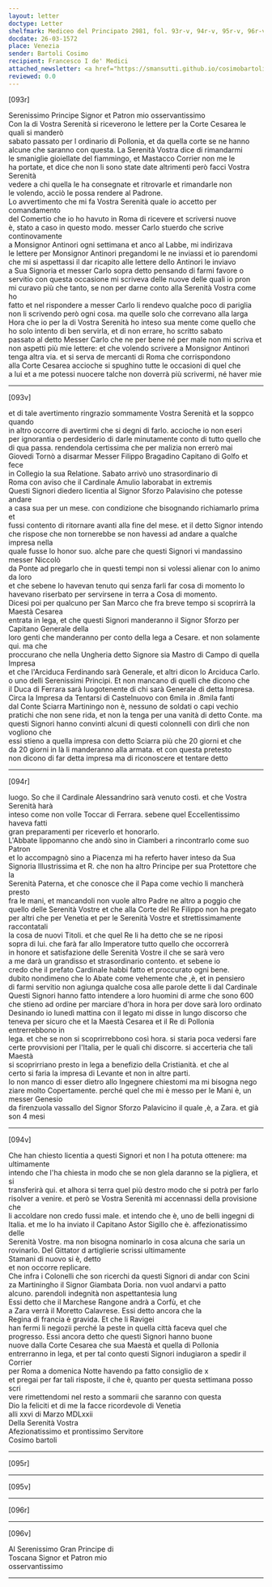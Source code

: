 ```yaml
---
layout: letter
doctype: Letter
shelfmark: Mediceo del Principato 2981, fol. 93r-v, 94r-v, 95r-v, 96r-v
docdate: 26-03-1572
place: Venezia
sender: Bartoli Cosimo
recipient: Francesco I de' Medici
attached_newsletter: <a href="https://smansutti.github.io/cosimobartoli/texts/3081_013/">3081_013</a>
reviewed: 0.0
---
```


[093r]  
  
  
Serenissimo Principe Signor et Patron mio osservantissimo  
Con la di Vostra Serenità si riceverono le lettere per la Corte Cesarea le quali si manderò  
sabato passato per l ordinario di Pollonia, et da quella corte se ne hanno  
alcune che saranno con questa. La Serenità Vostra dice di rimandarmi  
le smaniglie gioiellate del fiammingo, et Mastacco Corrier non me le  
ha portate, et dice che non li sono state date altrimenti però facci Vostra Serenità  
vedere a chi quella le ha consegnate et ritrovarle et rimandarle non  
le volendo, acciò le possa rendere al Padrone.  
Lo avvertimento che mi fa Vostra Serenità quale io accetto per comandamento  
del Comertio che io ho havuto in Roma di ricevere et scriversi nuove  
è, stato a caso in questo modo. messer Carlo stuerdo che scrive continovamente  
a Monsignor Antinori ogni settimana et anco al Labbe, mi indirizava  
le lettere per Monsignor Antinori pregandomi le ne inviassi et io parendomi  
che mi si aspettassi il dar ricapito alle lettere dello Antinori le inviavo  
a Sua Signoria et messer Carlo sopra detto pensando di farmi favore o  
servitio con questa occasione mi scriveva delle nuove delle quali io pron  
mi curavo più che tanto, se non per darne conto alla Serenità Vostra come ho  
fatto et nel rispondere a messer Carlo li rendevo qualche poco di pariglia  
non li scrivendo però ogni cosa. ma quelle solo che correvano alla larga  
Hora che io per la di Vostra Serenità ho inteso sua mente come quello che  
ho solo intento di ben servirla, et di non errare, ho scritto sabato  
passato al detto Messer Carlo che ne per bene né per male non mi scriva et  
non aspetti più mie lettere: et che volendo scrivere a Monsignor Antinori  
tenga altra via. et si serva de mercanti di Roma che corrispondono  
alla Corte Cesarea accioche si spughino tutte le occasioni di quel che  
a lui et a me potessi nuocere talche non doverrà più scrivermi, né haver mie  
  
---  

[093v]  
  
  
et di tale avertimento ringrazio sommamente Vostra Serenità et la soppco quando  
in altro occorre di avertirmi che si degni di farlo. accioche io non eseri  
per ignorantia o perdesiderio di darle minutamente conto di tutto quello che  
di qua passa. rendendola certissima che per malizia non errerò mai  
Giovedi Tornò a disarmar Messer Filippo Bragadino Capitano di Golfo et fece  
in Collegio la sua Relatione. Sabato arrivò uno strasordinario di  
Roma con aviso che il Cardinale Amulio laborabat in extremis  
Questi Signori diedero licentia al Signor Sforzo Palavisino che potesse andare  
a casa sua per un mese. con condizione che bisognando richiamarlo prima et  
fussi contento di ritornare avanti alla fine del mese. et il detto Signor intendo  
che rispose che non tornerebbe se non havessi ad andare a qualche impresa nella  
quale fusse lo honor suo. alche pare che questi Signori vi mandassino messer Niccolò  
da Ponte ad pregarlo che in questi tempi non si volessi alienar con lo animo da loro  
et che sebene lo havevan tenuto qui senza farli far cosa di momento lo  
havevano riserbato per servirsene in terra a Cosa di momento.  
Dicesi poi per qualcuno per San Marco che fra breve tempo si scoprirrà la Maestà Cesarea  
entrata in lega, et che questi Signori manderanno il Signor Sforzo per Capitano Generale della  
loro genti che manderanno per conto della lega a Cesare. et non solamente qui. ma che  
proccurano che nella Ungheria detto Signore sia Mastro di Campo di quella Impresa  
et che l'Arciduca Ferdinando sarà Generale, et altri dicon lo Arciduca Carlo.  
o uno delli Serenissimi Principi. Et non mancano di quelli che dicono che  
il Duca di Ferrara sarà luogotenente di chi sarà Generale di detta Impresa.  
Circa la Impresa da Tentarsi di Castelnuovo con 6mila in .8mila fanti  
dal Conte Sciarra Martiningo non è, nessuno de soldati o capi vechio  
pratichi che non sene rida, et non la tenga per una vanità di detto Conte. ma  
questi Signori hanno convinti alcuni di questi colonnelli con dirli che non vogliono che  
essi stieno a quella impresa con detto Sciarra più che 20 giorni et che  
da 20 giorni in là li manderanno alla armata. et con questa pretesto  
non dicono di far detta impresa ma di riconoscere et tentare detto  
  
---  

[094r]  
  
  
luogo. So che il Cardinale Alessandrino sarà venuto costì. et che Vostra Serenità harà  
inteso come non volle Toccar di Ferrara. sebene quel Eccellentissimo haveva fatti  
gran preparamenti per riceverlo et honorarlo.  
L'Abbate lippomanno che andò sino in Ciamberi a rincontrarlo come suo Patron  
et lo accompagnò sino a Piacenza mi ha referto haver inteso da Sua  
Signoria Illustrissima et R. che non ha altro Principe per sua Protettore che la  
Serenità Paterna, et che conosce che il Papa come vechio li mancherà presto  
fra le mani, et mancandoli non vuole altro Padre ne altro a poggio che  
quello delle Serenità Vostre et che alla Corte del Re Filippo non ha pregato  
per altri che per Venetia et per le Serenità Vostre et strettissimamente raccontatali  
la cosa de nuovi Titoli. et che quel Re li ha detto che se ne riposi  
sopra di lui. che farà far allo Imperatore tutto quello che occorrerà  
in honore et satisfazione delle Serenità Vostre il che se sarà vero  
a me darà un grandisso et strasordinario contento. et sebene io  
credo che il prefato Cardinale habbi fatto et proccurato ogni bene.  
dubito nondimeno che lo Abate come vehemente che ,è, et in pensiero  
di farmi servitio non agiunga qualche cosa alle parole dette li dal Cardinale  
Questi Signori hanno fatto intendere a loro huomini di arme che sono 600  
che stieno ad ordine per marciare d'hora in hora per dove sarà loro ordinato  
Desinando io lunedì mattina con il legato mi disse in lungo discorso che  
teneva per sicuro che et la Maestà Cesarea et il Re di Pollonia entrerrebbono in  
lega. et che se non si scoprirrebbono così hora. si staria poca vedersi fare  
certe provvisioni per l'Italia, per le quali chi discorre. si accerteria che tali Maestà  
si scoprirriano presto in lega a benefizio della Cristianità. et che al  
certo si faria la impresa di Levante et non in altre parti.  
Io non manco di esser dietro allo Ingegnere chiestomi ma mi bisogna nego  
ziare molto Copertamente. perché quel che mi è messo per le Mani è, un messer Genesio  
da firenzuola vassallo del Signor Sforzo Palavicino il quale ,è, a Zara. et già son 4 mesi  
  
---  

[094v]  
  
  
Che han chiesto licentia a questi Signori et non l ha potuta ottenere: ma ultimamente  
intendo che l'ha chiesta in modo che se non glela daranno se la pigliera, et si  
transferirà qui. et alhora si terra quel più destro modo che si potrà per farlo  
risolver a venire. et però se Vostra Serenità mi accennassi della provisione che  
li accoldare non credo fussi male. et intendo che è, uno de belli ingegni di  
Italia. et me lo ha inviato il Capitano Astor Sigillo che è. affezionatissimo delle  
Serenità Vostre. ma non bisogna nominarlo in cosa alcuna che saria un  
rovinarlo. Del Gittator d artiglierie scrissi ultimamente  
Stamani di nuovo si è, detto  
et non occorre replicare.  
Che infra i Colonelli che son ricerchi da questi Signori di andar con Scini  
za Martiningho il Signor Giambata Doria. non vuol andarvi a patto  
alcuno. parendoli indegnità non aspettantesia lung  
Essi detto che il Marchese Rangone andrà a Corfù, et che  
a Zara verrà il Moretto Calavrese. Essi detto ancora che la  
Regina di francia è gravida. Et che li Ravigei  
han fermi li negozii perché la peste in quella città faceva quel che  
progresso. Essi ancora detto che questi Signori hanno buone  
nuove dalla Corte Cesarea che sua Maestà et quella di Pollonia  
entrerranno in lega, et per tal conto questi Signori indugiaron a spedir il Corrier  
per Roma a domenica Notte havendo pa fatto consiglio de x  
et pregai per far tali risposte, il che è, quanto per questa settimana posso scri  
vere rimettendomi nel resto a sommarii che saranno con questa  
Dio la feliciti et di me la facce ricordevole di Venetia  
alli xxvi di Marzo MDLxxii  
Della Serenità Vostra  
Afezionatissimo et prontissimo Servitore  
Cosimo bartoli  
  
---  

[095r]  
  
  
  
---  

[095v]  
  
  
  
---  

[096r]  
  
  
  
---  

[096v]  
  
  
Al Serenissimo Gran Principe di  
Toscana Signor et Patron mio  
osservantissimo  
  
---  

